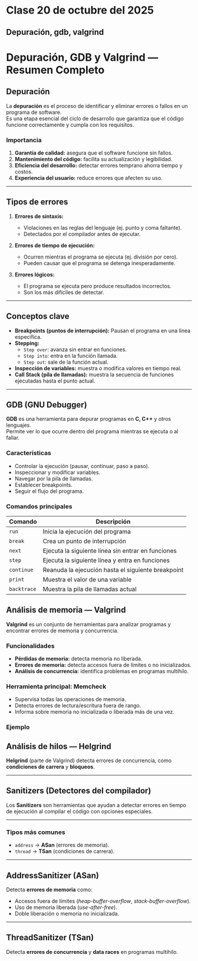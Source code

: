 # Clase 20 de octubre del 2025
## Depuración, gdb, valgrind

# Depuración, GDB y Valgrind — Resumen Completo

## Depuración
La **depuración** es el proceso de identificar y eliminar errores o fallos en un programa de software.  
Es una etapa esencial del ciclo de desarrollo que garantiza que el código funcione correctamente y cumpla con los requisitos.

### Importancia
1. **Garantía de calidad:** asegura que el software funcione sin fallos.  
2. **Mantenimiento del código:** facilita su actualización y legibilidad.  
3. **Eficiencia del desarrollo:** detectar errores temprano ahorra tiempo y costos.  
4. **Experiencia del usuario:** reduce errores que afecten su uso.

---

## Tipos de errores
1. **Errores de sintaxis:**  
   - Violaciones en las reglas del lenguaje (ej. punto y coma faltante).  
   - Detectados por el compilador antes de ejecutar.

2. **Errores de tiempo de ejecución:**  
   - Ocurren mientras el programa se ejecuta (ej. división por cero).  
   - Pueden causar que el programa se detenga inesperadamente.

3. **Errores lógicos:**  
   - El programa se ejecuta pero produce resultados incorrectos.  
   - Son los más difíciles de detectar.

---

## Conceptos clave
- **Breakpoints (puntos de interrupción):** Pausan el programa en una línea específica.  
- **Stepping:**  
  - `Step over`: avanza sin entrar en funciones.  
  - `Step into`: entra en la función llamada.  
  - `Step out`: sale de la función actual.  
- **Inspección de variables:** muestra o modifica valores en tiempo real.  
- **Call Stack (pila de llamadas):** muestra la secuencia de funciones ejecutadas hasta el punto actual.

---

## GDB (GNU Debugger)
**GDB** es una herramienta para depurar programas en **C, C++** y otros lenguajes.  
Permite ver lo que ocurre dentro del programa mientras se ejecuta o al fallar.

### Características
- Controlar la ejecución (pausar, continuar, paso a paso).  
- Inspeccionar y modificar variables.  
- Navegar por la pila de llamadas.  
- Establecer breakpoints.  
- Seguir el flujo del programa.

### Comandos principales
| Comando | Descripción |
|----------|--------------|
| `run` | Inicia la ejecución del programa |
| `break` | Crea un punto de interrupción |
| `next` | Ejecuta la siguiente línea sin entrar en funciones |
| `step` | Ejecuta la siguiente línea y entra en funciones |
| `continue` | Reanuda la ejecución hasta el siguiente breakpoint |
| `print` | Muestra el valor de una variable |
| `backtrace` | Muestra la pila de llamadas actual |

## Análisis de memoria — Valgrind

**Valgrind** es un conjunto de herramientas para analizar programas y encontrar errores de memoria y concurrencia.

### Funcionalidades
- **Pérdidas de memoria:** detecta memoria no liberada.  
- **Errores de memoria:** detecta accesos fuera de límites o no inicializados.  
- **Análisis de concurrencia:** identifica problemas en programas multihilo.

### Herramienta principal: Memcheck
- Supervisa todas las operaciones de memoria.  
- Detecta errores de lectura/escritura fuera de rango.  
- Informa sobre memoria no inicializada o liberada más de una vez.

### Ejemplo

## Análisis de hilos — Helgrind

**Helgrind** (parte de Valgrind) detecta errores de concurrencia, como **condiciones de carrera** y **bloqueos**.

---

## Sanitizers (Detectores del compilador)

Los **Sanitizers** son herramientas que ayudan a detectar errores en tiempo de ejecución al compilar el código con opciones especiales.

---

### Tipos más comunes
- `address` → **ASan** (errores de memoria).  
- `thread` → **TSan** (condiciones de carrera).

---

## AddressSanitizer (ASan)

Detecta **errores de memoria** como:
- Accesos fuera de límites (*heap-buffer-overflow*, *stack-buffer-overflow*).  
- Uso de memoria liberada (*use-after-free*).  
- Doble liberación o memoria no inicializada.

---

## ThreadSanitizer (TSan)

Detecta **errores de concurrencia** y **data races** en programas multihilo.
